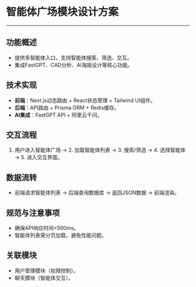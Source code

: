# 智能体广场模块设计方案

---

## 功能概述
- 提供多智能体入口，支持智能体搜索、筛选、交互。
- 集成FastGPT、CAD分析、AI海报设计等核心功能。

## 技术实现
- **前端**：Next.js动态路由 + React状态管理 + Tailwind UI组件。
- **后端**：API路由 + Prisma ORM + Redis缓存。
- **AI集成**：FastGPT API + 阿里云千问。

## 交互流程
1. 用户进入智能体广场 → 2. 加载智能体列表 → 3. 搜索/筛选 → 4. 选择智能体 → 5. 进入交互界面。

## 数据流转
- 前端请求智能体列表 → 后端查询数据库 → 返回JSON数据 → 前端渲染。

## 规范与注意事项
- 确保API响应时间<500ms。
- 智能体列表需分页加载，避免性能问题。

## 关联模块
- 用户管理模块（权限控制）。
- 聊天模块（智能体交互）。 